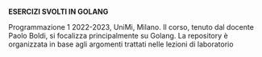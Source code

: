 **ESERCIZI SVOLTI IN GOLANG**

Programmazione 1 2022-2023, UniMi, Milano.
Il corso, tenuto dal docente Paolo Boldi, si focalizza principalmente su Golang. La repository è organizzata in base agli argomenti trattati nelle lezioni di laboratorio

